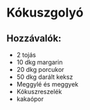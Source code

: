 # Kókuszgolyó

## Hozzávalók:
* 2 tojás
* 10 dkg margarin
* 20 dkg porcukor
* 50 dkg darált keksz
* Meggylé és meggyek
* Kókuszreszelék
* kakaópor

